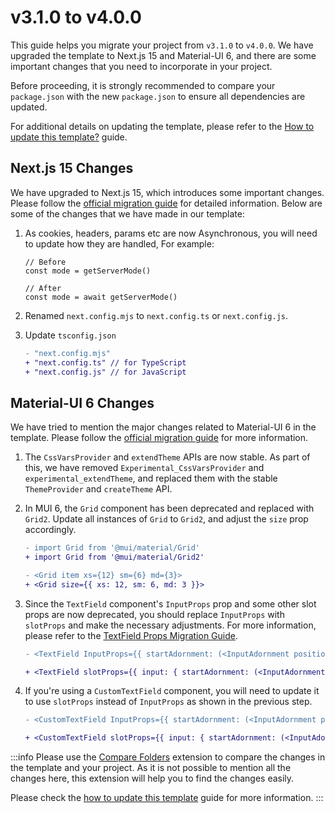 # v3.1.0 to v4.0.0

This guide helps you migrate your project from `v3.1.0` to `v4.0.0`. We have upgraded the template to Next.js 15 and Material-UI 6, and there are some important changes that you need to incorporate in your project.

Before proceeding, it is strongly recommended to compare your `package.json` with the new `package.json` to ensure all dependencies are updated.

For additional details on updating the template, please refer to the [How to update this template?](/docs/faqs/how-to-update-this-template) guide.

## Next.js 15 Changes
We have upgraded to Next.js 15, which introduces some important changes. Please follow the [official migration guide](https://nextjs.org/docs/app/building-your-application/upgrading/version-15) for detailed information. Below are some of the changes that we have made in our template:

1. As cookies, headers, params etc are now Asynchronous, you will need to update how they are handled, For example:

    ```tsx
    // Before
    const mode = getServerMode()

    // After
    const mode = await getServerMode()
    ```

2. Renamed `next.config.mjs` to `next.config.ts` or `next.config.js`.

3. Update `tsconfig.json`

    ```diff
    - "next.config.mjs"
    + "next.config.ts" // for TypeScript
    + "next.config.js" // for JavaScript
    ```


## Material-UI 6 Changes

We have tried to mention the major changes related to Material-UI 6 in the template. Please follow the [official migration guide](https://mui.com/material-ui/migration/upgrade-to-v6/) for more information.

1. The `CssVarsProvider` and `extendTheme` APIs are now stable. As part of this, we have removed `Experimental_CssVarsProvider` and `experimental_extendTheme`, and replaced them with the stable `ThemeProvider` and `createTheme` API.

2. In MUI 6, the `Grid` component has been deprecated and replaced with `Grid2`. Update all instances of `Grid` to `Grid2`, and adjust the `size` prop accordingly.

    ```diff
    - import Grid from '@mui/material/Grid'
    + import Grid from '@mui/material/Grid2'
    ```

    ```diff
    - <Grid item xs={12} sm={6} md={3}>
    + <Grid size={{ xs: 12, sm: 6, md: 3 }}>
    ```

3. Since the `TextField` component's `InputProps` prop and some other slot props are now deprecated, you should replace `InputProps` with `slotProps` and make the necessary adjustments. For more information, please refer to the [TextField Props Migration Guide](https://mui.com/material-ui/migration/migrating-from-deprecated-apis/#props-props-2).

    ```diff
    - <TextField InputProps={{ startAdornment: (<InputAdornment position='start'><i className='tabler-search' /></InputAdornment>)}}  />

    + <TextField slotProps={{ input: { startAdornment: (<InputAdornment position='start'><i className='tabler-search' /></InputAdornment>)}}} />
    ```

4. If you're using a `CustomTextField` component, you will need to update it to use `slotProps` instead of `InputProps` as shown in the previous step.

    ```diff
    - <CustomTextField InputProps={{ startAdornment: (<InputAdornment position='start'><i className='tabler-search' /></InputAdornment>)}}  />

    + <CustomTextField slotProps={{ input: { startAdornment: (<InputAdornment position='start'><i className='tabler-search' /></InputAdornment>)}}} />
    ```


:::info
  Please use the [Compare Folders](https://marketplace.visualstudio.com/items?itemName=moshfeu.compare-folders) extension to compare the changes in the template and your project. As it is not possible to mention all the changes here, this extension will help you to find the changes easily.

  Please check the [how to update this template](/docs/faqs/how-to-update-this-template) guide for more information.
:::
